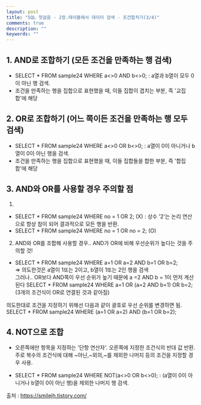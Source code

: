 ```yaml
---
layout: post
title: "SQL 첫걸음 - 2장.테이블에서 데이터 검색 - 조건합치기(3/4)" 
comments: true
description: ""
keywords: ""
---
```


## 1. AND로 조합하기 (모든 조건을 만족하는 행 검색)

- SELECT * FROM sample24 WHERE a<>0 AND b<>0;
: a열과 b열이 모두 0이 아닌 행 검색.
- 조건을 만족하는 행을 집합으로 표현했을 때, 이들 집합이 겹치는 부분, 즉 '교집합'에 해당


## 2. OR로 조합하기 (어느 쪽이든 조건을 만족하는 행 모두 검색)
- SELECT * FROM sample24 WHERE a<>0 OR b<>0;
: a열이 0이 아니거나 b열이 0이 아닌 행을 검색.
- 조건을 만족하는 행을 집합으로 표현했을 때, 이들 집합들을 합한 부분, 즉 '합집합'에 해당


## 3. AND와 OR를 사용할 경우 주의할 점
1) 
- SELECT * FROM sample24 WHERE no = 1 OR 2; (X)
: 상수 '2'는 논리 연산으로 항상 참이 되어 결과적으로 모든 행을 반환.
- SELECT * FROM sample24 WHERE no = 1 OR no = 2; (O)

2) AND와 OR를 조합해 사용할 경우.. AND가 OR에 비해 우선순위가 높다는 것을 주의할 것!

- SELECT * FROM sample24 WHERE a=1 OR a=2 AND b=1 OR b=2;  
=> 의도한것은 a열이 1또는 2이고, b열이 1또는 2인 행을 검색  
그러나.. OR보다 AND쪽이 우선 순위가 높기 때문에 a =2 AND b = 1이 먼저 계산된다 
SELECT * FROM sample24 WHERE a=1 OR (a=2 AND b=1) OR b=2; (3개의 조건식이 OR로 연결된 것과 같아짐)

의도한대로 조건을 지정하기 위해선 다음과 같이 괄호로 우선 순위를 변경하면 됨.
SELECT * FROM sample24 WHERE (a=1 OR a=2) AND (b=1 OR b=2);


## 4. NOT으로 조합
- 오른쪽에만 항목을 지정하는 '단항 연산자'. 오른쪽에 지정한 조건식의 반대 값 반환.
주로 복수의 조건식에 대해 ~아닌,~외의,~를 제외한 나머지 등의 조건을 지정할 경우 사용. 

- SELECT * FROM sample24 WHERE NOT(a<>0 OR b<>0);
: (a열이 0이 아니거나 b열이 0이 아닌 행)을 제외한 나머지 행 검색. 


출처 : https://smilejh.tistory.com/
